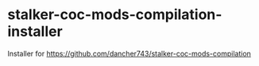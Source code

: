 # stalker-coc-mods-compilation-installer
Installer for https://github.com/dancher743/stalker-coc-mods-compilation
